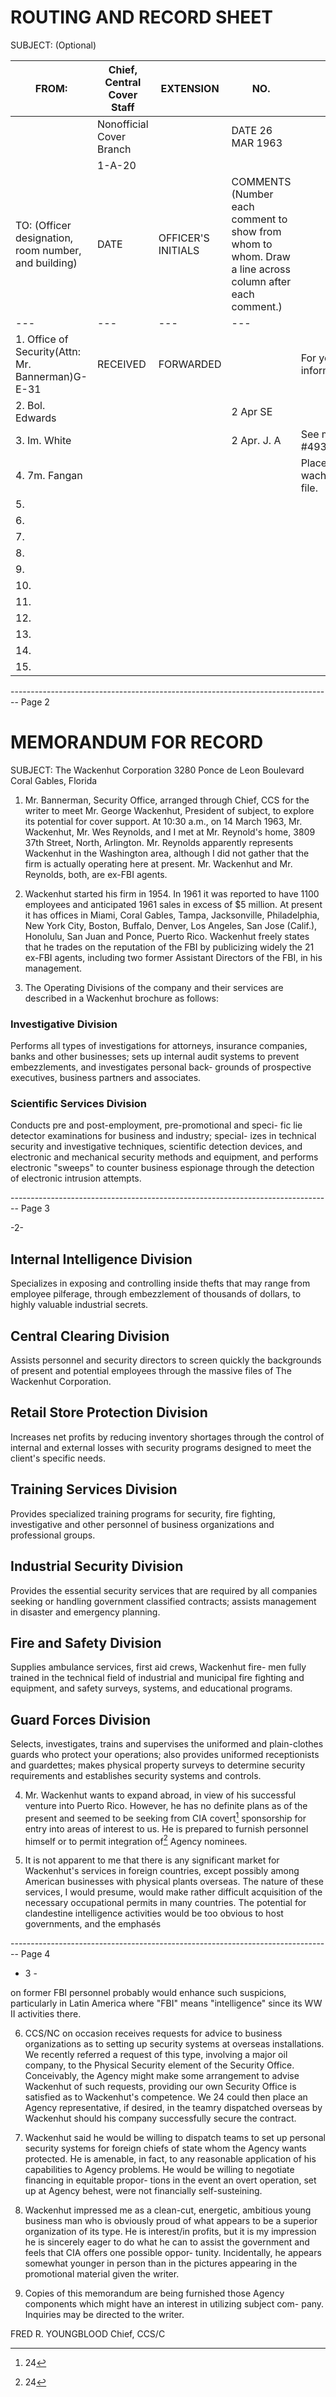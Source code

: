 # ROUTING AND RECORD SHEET

SUBJECT: (Optional)

| FROM:                                                | Chief, Central Cover Staff | EXTENSION          | NO.                                                                                                     |                            |
| ---------------------------------------------------- | -------------------------- | ------------------ | ------------------------------------------------------------------------------------------------------- | -------------------------- |
|                                                      | Nonofficial Cover Branch   |                    | DATE 26 MAR 1963                                                                                        |                            |
|                                                      | 1-A-20                     |                    |                                                                                                         |                            |
| TO: (Officer designation, room number, and building) | DATE                       | OFFICER'S INITIALS | COMMENTS (Number each comment to show from whom to whom. Draw a line across column after each comment.) |                            |
| ---                                                  | ---                        | ---                | ---                                                                                                     |                            |
| 1. Office of Security(Attn: Mr. Bannerman)G-E-31     | RECEIVED                   | FORWARDED          |                                                                                                         | For your information       |
| 2. Bol. Edwards                                      |                            |                    | 2 Apr SE                                                                                                |                            |
| 3. Im. White                                         |                            |                    | 2 Apr. J. A                                                                                             | See me. #493364            |
| 4. 7m. Fangan                                        |                            |                    |                                                                                                         | Place in wachsenbunt file. |
| 5.                                                   |                            |                    |                                                                                                         |                            |
| 6.                                                   |                            |                    |                                                                                                         |                            |
| 7.                                                   |                            |                    |                                                                                                         |                            |
| 8.                                                   |                            |                    |                                                                                                         |                            |
| 9.                                                   |                            |                    |                                                                                                         |                            |
| 10.                                                  |                            |                    |                                                                                                         |                            |
| 11.                                                  |                            |                    |                                                                                                         |                            |
| 12.                                                  |                            |                    |                                                                                                         |                            |
| 13.                                                  |                            |                    |                                                                                                         |                            |
| 14.                                                  |                            |                    |                                                                                                         |                            |
| 15.                                                  |                            |                    |                                                                                                         |                            |


-------------------------------------------------------------------------------- Page 2

# MEMORANDUM FOR RECORD

SUBJECT: The Wackenhut Corporation
3280 Ponce de Leon Boulevard
Coral Gables, Florida

1. Mr. Bannerman, Security Office, arranged through Chief,
   CCS for the writer to meet Mr. George Wackenhut, President of
   subject, to explore its potential for cover support. At 10:30
   a.m., on 14 March 1963, Mr. Wackenhut, Mr. Wes Reynolds, and I
   met at Mr. Reynold's home, 3809 37th Street, North, Arlington.
   Mr. Reynolds apparently represents Wackenhut in the Washington
   area, although I did not gather that the firm is actually
   operating here at present. Mr. Wackenhut and Mr. Reynolds, both,
   are ex-FBI agents.

2. Wackenhut started his firm in 1954. In 1961 it was
   reported to have 1100 employees and anticipated 1961 sales in
   excess of $5 million. At present it has offices in Miami,
   Coral Gables, Tampa, Jacksonville, Philadelphia, New York City,
   Boston, Buffalo, Denver, Los Angeles, San Jose (Calif.), Honolulu,
   San Juan and Ponce, Puerto Rico. Wackenhut freely states that
   he trades on the reputation of the FBI by publicizing widely the
   21 ex-FBI agents, including two former Assistant Directors of the
   FBI, in his management.

3. The Operating Divisions of the company and their services
   are described in a Wackenhut brochure as follows:

### Investigative Division

Performs all types of investigations for attorneys, insurance
companies, banks and other businesses; sets up internal audit
systems to prevent embezzlements, and investigates personal back-
grounds of prospective executives, business partners and associates.

### Scientific Services Division

Conducts pre and post-employment, pre-promotional and speci-
fic lie detector examinations for business and industry; special-
izes in technical security and investigative techniques, scientific
detection devices, and electronic and mechanical security methods
and equipment, and performs electronic "sweeps" to counter business
espionage through the detection of electronic intrusion attempts.


-------------------------------------------------------------------------------- Page 3

-2-

## Internal Intelligence Division
Specializes in exposing and controlling inside thefts that may range from employee pilferage, through embezzlement of thousands of dollars, to highly valuable industrial secrets.

## Central Clearing Division
Assists personnel and security directors to screen quickly the backgrounds of present and potential employees through the massive files of The Wackenhut Corporation.

## Retail Store Protection Division
Increases net profits by reducing inventory shortages through the control of internal and external losses with security programs designed to meet the client's specific needs.

## Training Services Division
Provides specialized training programs for security, fire fighting, investigative and other personnel of business organizations and professional groups.

## Industrial Security Division
Provides the essential security services that are required by all companies seeking or handling government classified contracts; assists management in disaster and emergency planning.

## Fire and Safety Division
Supplies ambulance services, first aid crews, Wackenhut fire- men fully trained in the technical field of industrial and municipal fire fighting and equipment, and safety surveys, systems, and educational programs.

## Guard Forces Division
Selects, investigates, trains and supervises the uniformed and plain-clothes guards who protect your operations; also provides uniformed receptionists and guardettes; makes physical property surveys to determine security requirements and establishes security systems and controls.

4.  Mr. Wackenhut wants to expand abroad, in view of his successful venture into Puerto Rico. However, he has no definite plans as of the present and seemed to be seeking from CIA covert[^1] sponsorship for entry into areas of interest to us. He is prepared to furnish personnel himself or to permit integration of[^1] Agency nominees.

5. It is not apparent to me that there is any significant market for Wackenhut's services in foreign countries, except possibly among American businesses with physical plants overseas. The nature of these services, I would presume, would make rather difficult acquisition of the necessary occupational permits in many countries. The potential for clandestine intelligence activities would be too obvious to host governments, and the emphasés

[^1]: 24


-------------------------------------------------------------------------------- Page 4

- 3 -

on former FBI personnel probably would enhance such suspicions,
particularly in Latin America where "FBI" means "intelligence"
since its WW II activities there.

6. CCS/NC on occasion receives requests for advice to business organizations as to setting up security systems at overseas
   installations. We recently referred a request of this type,
   involving a major oil company, to the Physical Security element of
   the Security Office. Conceivably, the Agency might make some
   arrangement to advise Wackenhut of such requests, providing our own
   Security Office is satisfied as to Wackenhut's competence. We 24
   could then place an Agency representative, if desired, in the teamry
   dispatched overseas by Wackenhut should his company successfully
   secure the contract.

7. Wackenhut said he would be willing to dispatch teams to
   set up personal security systems for foreign chiefs of state
   whom the Agency wants protected. He is amenable, in fact, to any
   reasonable application of his capabilities to Agency problems.
   He would be willing to negotiate financing in equitable propor-
   tions in the event an overt operation, set up at Agency behest,
   were not financially self-susteining.

8. Wackenhut impressed me as a clean-cut, energetic, ambitious
   young business man who is obviously proud of what appears to be
   a superior organization of its type. He is interest/in profits,
   but it is my impression he is sincerely eager to do what he can to
   assist the government and feels that CIA offers one possible oppor-
   tunity. Incidentally, he appears somewhat younger in person than
   in the pictures appearing in the promotional material given the
   writer.

9. Copies of this memorandum are being furnished those Agency
   components which might have an interest in utilizing subject com-
   pany. Inquiries may be directed to the writer.

FRED R. YOUNGBLOOD
Chief, CCS/C
